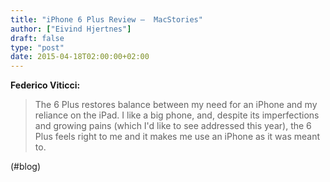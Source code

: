 ```yaml
---
title: "iPhone 6 Plus Review –  MacStories"
author: ["Eivind Hjertnes"]
draft: false
type: "post"
date: 2015-04-18T02:00:00+02:00
---
```


**Federico Viticci:**

> The 6 Plus restores balance between my need for an iPhone and my
> reliance on the iPad. I like a big phone, and, despite its
> imperfections and growing pains (which I'd like to see addressed this
> year), the 6 Plus feels right to me and it makes me use an iPhone as
> it was meant to.

(#blog)
